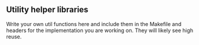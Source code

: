 ## Utility helper libraries

Write your own util functions here and include them in the Makefile and headers for the implementation you are working on. They will likely see high reuse.

